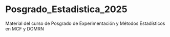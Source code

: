 # Posgrado_Estadistica_2025
Material del curso de Posgrado de Experimentación y Métodos Estadísticos en MCF y DOMRN
